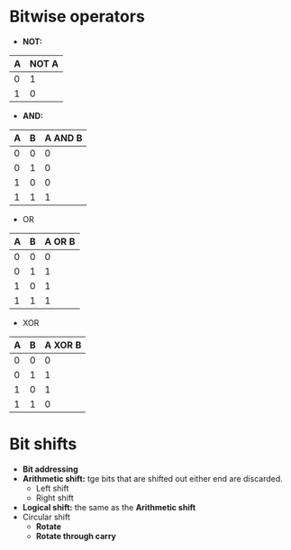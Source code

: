 # Bitwise operators
- **NOT:**

A | NOT A
------------ | ------------
0 | 1
1 | 0

- **AND:**

A | B | A AND B
------------ | ------------ | ------------
0 | 0 | 0
0 | 1 | 0
1 | 0 | 0
1 | 1 | 1

- OR

A | B | A OR B
------------ | ------------ | ------------
0 | 0 | 0
0 | 1 | 1
1 | 0 | 1
1 | 1 | 1

- XOR

A | B | A XOR B
------------ | ------------ | ------------
0 | 0 | 0
0 | 1 | 1
1 | 0 | 1
1 | 1 | 0

# Bit shifts
- **Bit addressing**  
- **Arithmetic shift:** tge bits that are shifted out either end are discarded.
	- Left shift
	- Right shift
- **Logical shift:** the same as the **Arithmetic shift**
- Circular shift
	- **Rotate** 
	- **Rotate through carry**